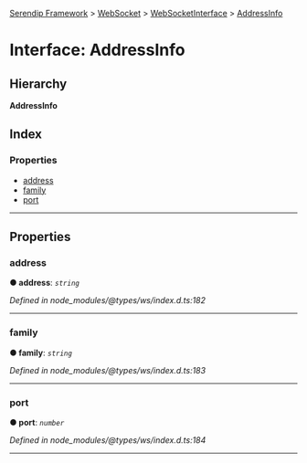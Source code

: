 [Serendip Framework](../README.md) > [WebSocket](../modules/websocket.md) > [WebSocketInterface](../interfaces/websocket.websocketinterface.md) > [AddressInfo](../interfaces/websocket.websocketinterface.addressinfo.md)

# Interface: AddressInfo

## Hierarchy

**AddressInfo**

## Index

### Properties

* [address](websocket.websocketinterface.addressinfo.md#address)
* [family](websocket.websocketinterface.addressinfo.md#family)
* [port](websocket.websocketinterface.addressinfo.md#port)

---

## Properties

<a id="address"></a>

###  address

**● address**: *`string`*

*Defined in node_modules/@types/ws/index.d.ts:182*

___
<a id="family"></a>

###  family

**● family**: *`string`*

*Defined in node_modules/@types/ws/index.d.ts:183*

___
<a id="port"></a>

###  port

**● port**: *`number`*

*Defined in node_modules/@types/ws/index.d.ts:184*

___

